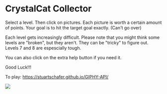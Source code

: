 # CrystalCat Collector

Select a level.  Then click on pictures.  Each picture is worth a certain amount of points.  Your goal is to hit the target goal exactly. (Can't go over)

Each level gets increasingly difficult.  Please note that you might think some levels are "broken", but they aren't.  They can be "tricky" to figure out.  Levels 7 and 8 are espescially tough.

You can also click on the extra help button if you need it.

Good Luck!!!

To play:
https://stuartschafer.github.io/GIPHY-API/

![](assets/images/crystal.gif)